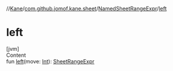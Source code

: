 //[Kane](../../index.md)/[com.github.jomof.kane.sheet](../index.md)/[NamedSheetRangeExpr](index.md)/[left](left.md)



# left  
[jvm]  
Content  
fun [left](left.md)(move: [Int](https://kotlinlang.org/api/latest/jvm/stdlib/kotlin/-int/index.html)): [SheetRangeExpr](../-sheet-range-expr/index.md)  



